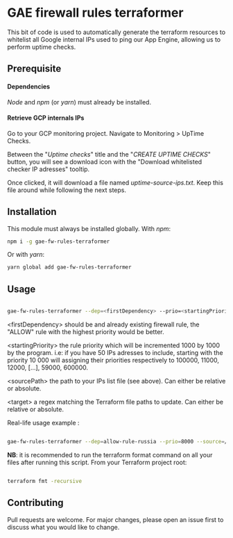 
# GAE firewall rules terraformer

  

This bit of code is used to automatically generate the terraform resources to whitelist all Google internal IPs used to ping our App Engine, allowing us to perform uptime checks.

  

## Prerequisite

#### Dependencies

_Node_ and _npm_ (or _yarn_) must already be installed.

#### Retrieve GCP internals IPs

Go to your GCP monitoring project. Navigate to Monitoring > UpTime Checks.

Between the "_Uptime checks_" title and the "_CREATE UPTIME CHECKS_" button, you will see a download icon with the "Download whitelisted checker IP adresses" tooltip.

Once clicked, it will download a file named _uptime-source-ips.txt_. Keep this file around while following the next steps.


## Installation

  

This module must always be installed globally. 
With _npm_:

```bash
npm i -g gae-fw-rules-terraformer
```
Or with _yarn_:
```bash
yarn global add gae-fw-rules-terraformer
```

## Usage

```bash

gae-fw-rules-terraformer --dep=<firstDependency> --prio=<startingPriority> --source=<sourcePath> --target=<targetPath>

```
  
\<firstDependency\> should be and already existing firewall rule, the "ALLOW" rule with the highest priority would be better.


\<startingPriority\> the rule priority which will be incremented 1000 by 1000 by the program. i.e: if you have 50 IPs adresses to include, starting with the priority 10 000 will assigning their priorities respectively to 100000, 11000, 12000, [...], 59000, 600000.

\<sourcePath\> the path to your IPs list file (see above). Can either be relative or absolute.

\<target\> a regex matching the Terraform file paths to update. Can either be relative or absolute.
  

Real-life usage example :

  

```bash

gae-fw-rules-terraformer --dep=allow-rule-russia --prio=8000 --source=/Users/developer/dev/files/uptime-source-ips.txt --target=./environments/**/main.tf

```

**NB**: it is recommended to run the terraform format command on all your files after running this script. From your Terraform project root:

 ```bash

terraform fmt -recursive

``` 

## Contributing

  

Pull requests are welcome. For major changes, please open an issue first to discuss what you would like to change.